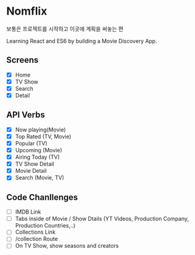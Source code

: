 # Nomflix

보통은 프로젝트를 시작하고 이곳에 계획을 써놓는 편

Learning React and ES6 by building a Movie Discovery App.

## Screens

- [x] Home
- [x] TV Show
- [x] Search
- [x] Detail

## API Verbs

- [x] Now playing(Movie)
- [x] Top Rated (TV, Movie)
- [x] Popular (TV)
- [x] Upcoming (Movie)
- [x] Airing Today (TV)
- [x] TV Show Detail
- [x] Movie Detail
- [x] Search (Movie, TV)

## Code Chanllenges

- [ ] IMDB Link
- [ ] Tabs inside of Movie / Show Dtails (YT Videos, Production Company, Production Countries,..)
- [ ] Collections Link
- [ ] /collection Route
- [ ] On TV Show, show seasons and creators
